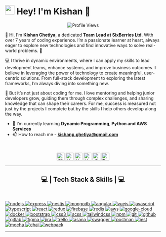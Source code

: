 <h1><img src="https://emojis.slackmojis.com/emojis/images/1531849430/4246/blob-sunglasses.gif?1531849430" width="30"/> Hey! I'm Kishan 👋</h1>

<p align="center">
  <img src="https://komarev.com/ghpvc/?username=kishan-ghetiya&style=flat-square" alt="Profile Views" />
</p>

👋 Hi, I'm **Kishan Ghetiya**, a dedicated **Team Lead at SixBerries Ltd**. With over 7 years of coding experience. I’m a passionate learner at heart, always eager to explore new technologies and find innovative ways to solve real-world problems. 🚀

💻 I thrive in dynamic environments, where I can apply my skills to lead development teams, enhance systems, and improve business outcomes. I believe in leveraging the power of technology to create meaningful, user-centric solutions. From full-stack development to exploring the latest frameworks, I’m always diving into something new.

🎯 But it’s not just about coding for me. I love mentoring and helping junior developers grow, guiding them through complex challenges, and sharing knowledge that can shape their careers. For me, success is measured not just by the projects I complete but by the skills I help others develop along the way.

- 🌱 I’m currently learning **Dynamic Programming, Python and AWS Services**
- 📫 How to reach me - **kishanp.ghetiya@gmail.com**

<br>

<p align="center">
  <a href="https://github.com/kishan-ghetiya" target="_blank">
    <img alt="Github" height="25" src="https://img.shields.io/badge/GitHub-181717?logo=github&logoColor=white"/>
  </a>
  <a href="https://www.linkedin.com/in/kishan-ghetiya/" target="_blank">
    <img alt="LinkedIn" height="25" src="https://img.shields.io/badge/LinkedIn-0A66C2?logo=linkedin&logoColor=white"/>
  </a>
  <a href="https://stackoverflow.com/users/10428763/kishan-patel" target="blank">
    <img alt="kishan-patel" height="25" src="https://img.shields.io/badge/StackOverflow-F58025?logo=stackoverflow&logoColor=white"/>
  </a>
  <a href="https://www.hackerrank.com/profile/kishanp_ghetiya" target="blank">
    <img alt="kishanp_ghetiya" height="25" src="https://img.shields.io/badge/HackerRank-2EC866?logo=hackerrank&logoColor=white"/>
  </a>
  <a href="mailto:kishanp.ghetiya@gmail.com" target="_blank">
    <img alt="Gmail" height="25" src="https://img.shields.io/badge/Gmail-D14836?logo=gmail&logoColor=white"/>
  </a>
  <a href="https://x.com/kishan__ghetiya" target="_blank">
    <img alt="Twitter" height="25" src="https://img.shields.io/badge/Twitter-1DA1F2?logo=twitter&logoColor=white" />
  </a>
</p>

---

<h2 align="center">💻 | Tech Stack & Skills | 💻</h2>
<br>
<p align="left">
  <a href="https://nodejs.org" target="_blank">
    <img src="https://img.shields.io/badge/Node.js-339933?logo=node.js&logoColor=white" alt="nodejs" />
  </a>
  <a href="https://expressjs.com" target="_blank">
    <img src="https://img.shields.io/badge/Express.js-000000?logo=express&logoColor=white" alt="express" />
  </a>
  <a href="https://nestjs.com" target="_blank">
    <img src="https://img.shields.io/badge/NestJS-E0234E?logo=nestjs&logoColor=white" alt="nestjs" />
  </a>
  <a href="https://www.mongodb.com/" target="_blank">
    <img src="https://img.shields.io/badge/MongoDB-47A248?logo=mongodb&logoColor=white" alt="mongodb" />
  </a>
  <a href="https://angular.io" target="_blank">
    <img src="https://img.shields.io/badge/Angular-DD0031?logo=angular&logoColor=white" alt="angular" />
  </a>
  <a href="https://vuejs.org" target="_blank">
    <img src="https://img.shields.io/badge/Vue.js-4FC08D?logo=vue.js&logoColor=white" alt="vuejs" />
  </a>
  <a href="https://www.javascript.com/" target="_blank">
    <img src="https://img.shields.io/badge/JavaScript-3178C6?logo=javascript&logoColor=white" alt="javascript" />
  </a>
  <a href="https://www.typescriptlang.org/" target="_blank">
    <img src="https://img.shields.io/badge/TypeScript-3178C6?logo=typescript&logoColor=white" alt="typescript" />
  </a>
  <a href="https://reactjs.org" target="_blank">
    <img src="https://img.shields.io/badge/React-61DAFB?logo=react&logoColor=black" alt="react" />
  </a>
  <a href="https://redux.js.org" target="_blank">
    <img src="https://img.shields.io/badge/Redux-764ABC?logo=redux&logoColor=white" alt="redux" />
  </a>
  <a href="https://firebase.google.com/" target="_blank">
    <img src="https://img.shields.io/badge/Firebase-FFCA28?logo=firebase&logoColor=black" alt="firebase" />
  </a>
  <a href="https://redis.io" target="_blank">
    <img src="https://img.shields.io/badge/Redis-DC382D?logo=redis&logoColor=white" alt="redis" />
  </a>
  <a href="https://aws.amazon.com" target="_blank">
    <img src="https://img.shields.io/badge/AWS-232F3E?logo=amazon-aws&logoColor=white" alt="aws" />
  </a>
  <a href="https://google.com/cloud" target="_blank">
    <img src="https://img.shields.io/badge/Google_Cloud-4285F4?logo=google-cloud&logoColor=white" alt="google-cloud" />
  </a>
  <a href="https://www.docker.com/" target="_blank">
    <img src="https://img.shields.io/badge/Docker-2496ED?logo=docker&logoColor=white" alt="docker" />
  </a>
  <a href="https://getbootstrap.com" target="_blank">
    <img src="https://img.shields.io/badge/Bootstrap-7952B3?logo=bootstrap&logoColor=white" alt="bootstrap" />
  </a>
  <a href="https://www.w3schools.com/css/" target="_blank">
    <img src="https://img.shields.io/badge/CSS3-1572B6?logo=css3&logoColor=white" alt="css3" />
  </a>
  <a href="https://www.sass-lang.com" target="_blank">
    <img src="https://img.shields.io/badge/SCSS-CC6699?logo=sass&logoColor=white" alt="scss" />
  </a>
  <a href="https://tailwindcss.com/" target="_blank">
    <img src="https://img.shields.io/badge/Tailwind_CSS-38B2AC?logo=tailwindcss&logoColor=white" alt="tailwindcss" />
  </a>
  <a href="https://www.npmjs.com" target="_blank">
    <img src="https://img.shields.io/badge/NPM-CB3837?logo=npm&logoColor=white" alt="npm" />
  </a>
  <a href="https://git-scm.com/" target="_blank">
    <img src="https://img.shields.io/badge/Git-F05032?logo=git&logoColor=white" alt="git" />
  </a>
  <a href="https://github.com" target="_blank">
    <img src="https://img.shields.io/badge/GitHub-181717?logo=github&logoColor=white" alt="github" />
  </a>
  <a href="https://gitlab.com" target="_blank">
    <img src="https://img.shields.io/badge/GitLab-FCA121?logo=gitlab&logoColor=white" alt="gitlab" />
  </a>
  <a href="https://www.figma.com" target="_blank">
    <img src="https://img.shields.io/badge/Figma-F24E1E?logo=figma&logoColor=white" alt="figma" />
  </a>
  <a href="https://www.atlassian.com/software/jira" target="_blank">
    <img src="https://img.shields.io/badge/Jira-0052CC?logo=jira&logoColor=white" alt="jira" />
  </a>
  <a href="https://trello.com" target="_blank">
    <img src="https://img.shields.io/badge/Trello-0052CC?logo=trello&logoColor=white" alt="trello" />
  </a>
  <a href="https://asana.com" target="_blank">
    <img src="https://img.shields.io/badge/Asana-003366?logo=asana&logoColor=white" alt="asana" />
  </a>
  <a href="https://swagger.io" target="_blank">
    <img src="https://img.shields.io/badge/Swagger-85EA2D?logo=swagger&logoColor=black" alt="swagger" />
  </a>
  <a href="https://www.postman.com" target="_blank">
    <img src="https://img.shields.io/badge/Postman-FF6C37?logo=postman&logoColor=white" alt="postman" />
  </a>
  <a href="https://jestjs.io" target="_blank">
    <img src="https://img.shields.io/badge/Jest-C21325?logo=jest&logoColor=white" alt="jest" />
  </a>
  <a href="https://mochajs.org" target="_blank">
    <img src="https://img.shields.io/badge/Mocha-8D6748?logo=mocha&logoColor=white" alt="mocha" />
  </a>
  <a href="https://www.chaijs.com" target="_blank">
    <img src="https://img.shields.io/badge/Chai-A30701?logo=chai&logoColor=white" alt="chai" />
  </a>
  <a href="https://webpack.js.org" target="_blank">
    <img src="https://img.shields.io/badge/Webpack-8DD6F9?logo=webpack&logoColor=black" alt="webpack" />
  </a>
</p>

---
